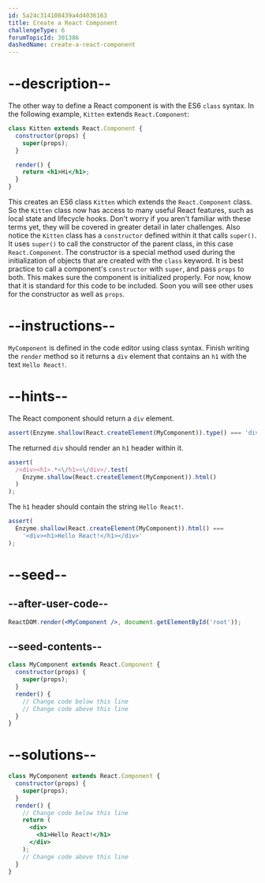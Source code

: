 ```yaml
---
id: 5a24c314108439a4d4036163
title: Create a React Component
challengeType: 6
forumTopicId: 301386
dashedName: create-a-react-component
---
```


# --description--

The other way to define a React component is with the ES6 `class` syntax. In the following example, `Kitten` extends `React.Component`:

```jsx
class Kitten extends React.Component {
  constructor(props) {
    super(props);
  }

  render() {
    return <h1>Hi</h1>;
  }
}
```

This creates an ES6 class `Kitten` which extends the `React.Component` class. So the `Kitten` class now has access to many useful React features, such as local state and lifecycle hooks. Don't worry if you aren't familiar with these terms yet, they will be covered in greater detail in later challenges. Also notice the `Kitten` class has a `constructor` defined within it that calls `super()`. It uses `super()` to call the constructor of the parent class, in this case `React.Component`. The constructor is a special method used during the initialization of objects that are created with the `class` keyword. It is best practice to call a component's `constructor` with `super`, and pass `props` to both. This makes sure the component is initialized properly. For now, know that it is standard for this code to be included. Soon you will see other uses for the constructor as well as `props`.

# --instructions--

`MyComponent` is defined in the code editor using class syntax. Finish writing the `render` method so it returns a `div` element that contains an `h1` with the text `Hello React!`.

# --hints--

The React component should return a `div` element.

```js
assert(Enzyme.shallow(React.createElement(MyComponent)).type() === 'div');
```

The returned `div` should render an `h1` header within it.

```js
assert(
  /<div><h1>.*<\/h1><\/div>/.test(
    Enzyme.shallow(React.createElement(MyComponent)).html()
  )
);
```

The `h1` header should contain the string `Hello React!`.

```js
assert(
  Enzyme.shallow(React.createElement(MyComponent)).html() ===
    '<div><h1>Hello React!</h1></div>'
);
```

# --seed--

## --after-user-code--

```jsx
ReactDOM.render(<MyComponent />, document.getElementById('root'));
```

## --seed-contents--

```jsx
class MyComponent extends React.Component {
  constructor(props) {
    super(props);
  }
  render() {
    // Change code below this line
    // Change code above this line
  }
}
```

# --solutions--

```jsx
class MyComponent extends React.Component {
  constructor(props) {
    super(props);
  }
  render() {
    // Change code below this line
    return (
      <div>
        <h1>Hello React!</h1>
      </div>
    );
    // Change code above this line
  }
}
```
